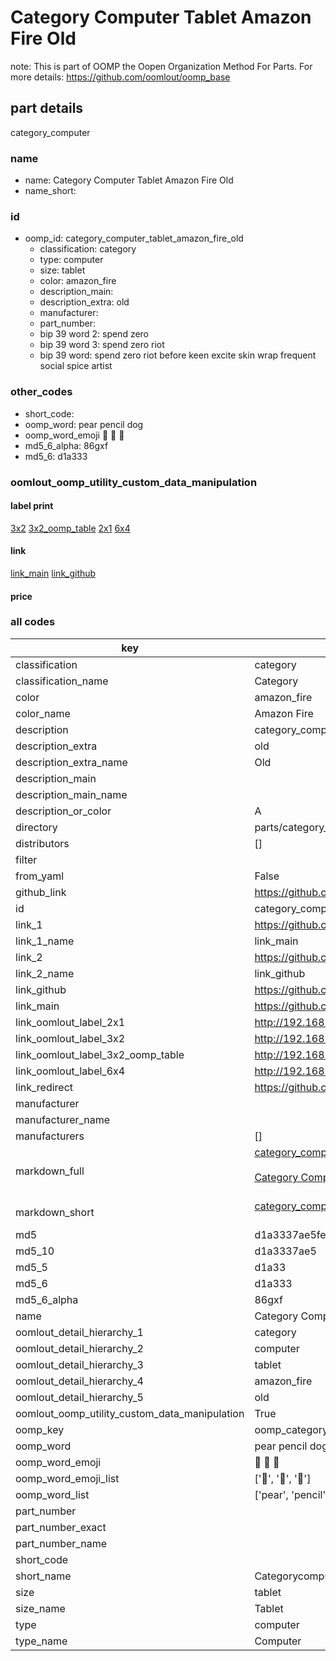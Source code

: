 # Category Computer Tablet Amazon Fire Old  

note: This is part of OOMP the Oopen Organization Method For Parts. For more details: https://github.com/oomlout/oomp_base

##  part details
  



category_computer



### name
* name: Category Computer Tablet Amazon Fire Old
* name_short: 
### id
* oomp_id: category_computer_tablet_amazon_fire_old
  * classification: category
  * type: computer
  * size: tablet
  * color: amazon_fire
  * description_main: 
  * description_extra: old
  * manufacturer: 
  * part_number: 
  * bip 39 word 2: spend zero
  * bip 39 word 3: spend zero riot
  * bip 39 word: spend zero riot before keen excite skin wrap frequent social spice artist

### other_codes
* short_code: 
* oomp_word: pear pencil dog
* oomp_word_emoji :pear: :pencil: :dog:
* md5_6_alpha: 86gxf
* md5_6: d1a333






### oomlout_oomp_utility_custom_data_manipulation
#### label print
[3x2](http://192.168.1.245:1112/?label=oomp%2086gxf)
[3x2_oomp_table](http://192.168.1.108:1112/?label=oomp%2086gxf)
[2x1](http://192.168.1.242:1112/?label=oomp%2086gxf)
[6x4](http://192.168.1.55:1112/?label=oomp%2086gxf)    

#### link

[link_main](https://github.com/oomlout/oomlout_oomp_version_1_messy/tree/main/parts/category_computer_tablet_amazon_fire_old) [link_github](https://github.com/oomlout/oomlout_oomp_version_1_messy/tree/main/parts/category_computer_tablet_amazon_fire_old)                             

#### price







### all codes 
| key | value |  
| --- | --- |  
| classification | category |  
| classification_name | Category |  
| color | amazon_fire |  
| color_name | Amazon Fire |  
| description | category_computer |  
| description_extra | old |  
| description_extra_name | Old |  
| description_main |  |  
| description_main_name |  |  
| description_or_color | A  |  
| directory | parts/category_computer_tablet_amazon_fire_old |  
| distributors | [] |  
| filter |  |  
| from_yaml | False |  
| github_link | https://github.com/oomlout/oomlout_oomp_part_src/tree/main/parts/category_computer_tablet_amazon_fire_old |  
| id | category_computer_tablet_amazon_fire_old |  
| link_1 | https://github.com/oomlout/oomlout_oomp_version_1_messy/tree/main/parts/category_computer_tablet_amazon_fire_old |  
| link_1_name | link_main |  
| link_2 | https://github.com/oomlout/oomlout_oomp_version_1_messy/tree/main/parts/category_computer_tablet_amazon_fire_old |  
| link_2_name | link_github |  
| link_github | https://github.com/oomlout/oomlout_oomp_version_1_messy/tree/main/parts/category_computer_tablet_amazon_fire_old |  
| link_main | https://github.com/oomlout/oomlout_oomp_version_1_messy/tree/main/parts/category_computer_tablet_amazon_fire_old |  
| link_oomlout_label_2x1 | http://192.168.1.242:1112/?label=oomp%2086gxf |  
| link_oomlout_label_3x2 | http://192.168.1.245:1112/?label=oomp%2086gxf |  
| link_oomlout_label_3x2_oomp_table | http://192.168.1.108:1112/?label=oomp%2086gxf |  
| link_oomlout_label_6x4 | http://192.168.1.55:1112/?label=oomp%2086gxf |  
| link_redirect | https://github.com/oomlout/oomlout_oomp_version_1_messy/tree/main/parts/category_computer_tablet_amazon_fire_old |  
| manufacturer |  |  
| manufacturer_name |  |  
| manufacturers | [] |  
| markdown_full | [category_computer_tablet_amazon_fire_old](none)<br>[](none)<br>[Category Computer Tablet Amazon Fire Old](none)<br><br> |  
| markdown_short | [category_computer_tablet_amazon_fire_old](none)<br><br> |  
| md5 | d1a3337ae5fe19513b3cd143747fee8a |  
| md5_10 | d1a3337ae5 |  
| md5_5 | d1a33 |  
| md5_6 | d1a333 |  
| md5_6_alpha | 86gxf |  
| name | Category Computer Tablet Amazon Fire Old |  
| oomlout_detail_hierarchy_1 | category |  
| oomlout_detail_hierarchy_2 | computer |  
| oomlout_detail_hierarchy_3 | tablet |  
| oomlout_detail_hierarchy_4 | amazon_fire |  
| oomlout_detail_hierarchy_5 | old |  
| oomlout_oomp_utility_custom_data_manipulation | True |  
| oomp_key | oomp_category_computer_tablet_amazon_fire_old |  
| oomp_word | pear pencil dog |  
| oomp_word_emoji | :pear: :pencil: :dog: |  
| oomp_word_emoji_list | [':pear:', ':pencil:', ':dog:'] |  
| oomp_word_list | ['pear', 'pencil', 'dog'] |  
| part_number |  |  
| part_number_exact |  |  
| part_number_name |  |  
| short_code |  |  
| short_name | Categorycomputer |  
| size | tablet |  
| size_name | Tablet |  
| type | computer |  
| type_name | Computer |  
